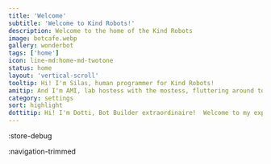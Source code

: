 ```yaml
---
title: 'Welcome'
subtitle: 'Welcome to Kind Robots!'
description: Welcome to the home of the Kind Robots
image: botcafe.webp
gallery: wonderbot
tags: ['home']
icon: line-md:home-md-twotone
status: home
layout: 'vertical-scroll'
tooltip: Hi! I'm Silas, human programmer for Kind Robots!
amitip: And I'm AMI, lab hostess with the mostess, fluttering around to make your day a zillion times better! Stop by our Bot Cafe and say hi!
category: settings
sort: highlight
dottitip: Hi! I'm Dotti, Bot Builder extraordinaire!  Welcome to my experiential laboratory.
---
```

:store-debug

:navigation-trimmed
